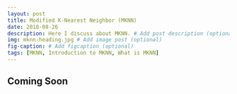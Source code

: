 ```yaml
---
layout: post
title: Modified K-Nearest Neighbor (MKNN)
date: 2018-08-26 
description: Here I discuss about MKNN. # Add post description (optional)
img: mknn-heading.jpg # Add image post (optional)
fig-caption: # Add figcaption (optional)
tags: [MKNN, Introduction to MKNN, What is MKNN]
---
```

## Coming Soon
